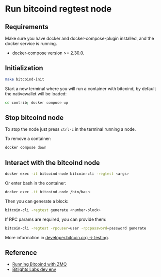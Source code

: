 # Run bitcoind regtest node

## Requirements

Make sure you have docker and docker-compose-plugin installed, and the docker service is running.

- docker-compose version >= 2.30.0.

## Initialization

```sh
make bitcoind-init
```

Start a new terminal where you will run a container with bitcoind, by default the nativewallet will be loaded:

```sh
cd contrib; docker compose up
```

## Stop bitcoind node

To stop the node just press `ctrl-c` in the terminal running a node.

To remove a container:

```sh
docker compose down
```

## Interact with the bitcoind node

```sh
docker exec -it bitcoind-node bitcoin-cli -regtest <args>
```

Or enter bash in the container:

```sh
docker exec -it bitcoind-node /bin/bash
```

Then you can generate a block:

```sh
bitcoin-cli -regtest generate <number-block>
```

If RPC params are required, you can provide them:

```sh
bitcoin-cli -regtest -rpcuser=user -rpcpassword=password generate
```

More information in [developer.bitcoin.org -> testing](https://developer.bitcoin.org/examples/testing.html).

## Reference

- [Running Bitcoind with ZMQ](https://bitcoindev.network/accessing-bitcoins-zeromq-interface/)
- [Bitlights Labs dev env](https://blog.bitlightlabs.com/posts/setup-local-development-env-regtest)
